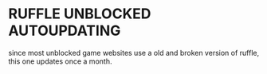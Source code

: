 # RUFFLE UNBLOCKED AUTOUPDATING
since most unblocked game websites use a old and broken version of ruffle, this one updates once a month.
